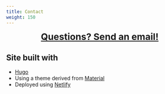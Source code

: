 ```yaml
---
title: Contact
weight: 150
---
```


<div style="text-align:center;font-size:175%;font-weight:bold">
<a href="javascript:location='mailto:\u0042\u0072\u0075\u0063\u0065\u0054\u0045\u0063\u006b\u0065\u006c\u0040\u0067\u006d\u0061\u0069\u006c\u002e\u0063\u006f\u006d';void 0">Questions? Send an email!</a>
</div>

## Site built with

- <a href="https://www.gohugo.io" target="_blank">Hugo</a>
- Using a theme derived from <a href="http://github.com/digitalcraftsman/hugo-material-docs" target="_blank">Material</a>
- Deployed using <a href="https://www.netlify.com/">Netlify</a>
